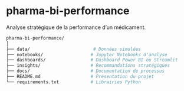 # pharma-bi-performance
Analyse stratégique de la performance d’un médicament.



```bash
pharma-bi-performance/
│
├── data/                        # Données simulées
├── notebooks/                  # Jupyter Notebooks d'analyse
├── dashboards/                 # Dashboard Power BI ou Streamlit
├── insights/                   # Recommandations stratégiques
├── docs/                       # Documentation de processus
├── README.md                   # Présentation du projet
└── requirements.txt            # Librairies Python
